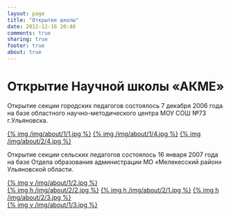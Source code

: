 ```yaml
---
layout: page
title: "Открытие школы"
date: 2012-12-16 20:48
comments: true
sharing: true
footer: true
about: true
---
```


# Открытие Научной школы «АКМЕ»

Открытие секции городских педагогов состоялось 7 декабря 2006 года на базе областного научно-методического центра МОУ СОШ №73 г.Ульяновска.

<div class="opening-1">
  <a href="/img/about/1/1.jpg" rel="lightbox">{% img /img/about/1/1.jpg %}</a>
  <a href="/img/about/1/4.jpg" rel="lightbox">{% img /img/about/1/4.jpg %}</a>
  <a href="/img/about/2/4.jpg" rel="lightbox">{% img /img/about/2/4.jpg %}</a>
</div>

Открытие секции сельских педагогов состоялось 16 января 2007 года на базе Отдела образования администрации МО «Мелекесский район» Ульяновской области.

<div class="opening-2">
  <a href="/img/about/1/2.jpg" rel="lightbox">{% img v /img/about/1/2.jpg %}</a>
    <div class="vert">
      <a href="/img/about/2/2.jpg" rel="lightbox">{% img h /img/about/2/2.jpg %}</a>
      <a href="/img/about/2/1.jpg" rel="lightbox">{% img h /img/about/2/1.jpg %}</a>
      <a href="/img/about/2/3.jpg" rel="lightbox">{% img h /img/about/2/3.jpg %}</a>
    </div>
  <a href="/img/about/1/3.jpg" rel="lightbox">{% img v /img/about/1/3.jpg %}</a>
</div>
